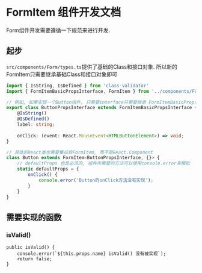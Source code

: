 FormItem 组件开发文档
=====================

Form组件开发需要遵循一下规范来进行开发.

## 起步
`src/components/Form/types.ts`提供了基础的Class和接口对象.
所以新的FormItem只需要继承基础Class和接口对象即可

```typescript
import { IsString, IsDefined } from 'class-validator'
import { FormItemBasicPropsInterface, FormItem } from '../components/Form/types'

// 例如, 如果实现一个Button组件, 只需要interface只需要继承 FormItemBasicPropsInterface
export class ButtonPropsInterface extends FormItemBasicPropsInterface {
    @IsString()
    @IsDefined()
    label: string;
    
    onClick: (event: React.MouseEvent<HTMLButtonElement>) => void;
}

// 具体的React类也需要集成自FormItem, 而不是React.Component
class Button extends FormItem<ButtonPropsInterface, {}> {
    // defaultProps 也是必须的, 组件所需要的方法可以使用console.error来模拟
    static defaultProps = {
        onClick() {
            console.error('Button的onClick方法没有实现');
        }
    }
}

```

## 需要实现的函数

### isValid()
```
public isValid() {
    console.error(`${this.props.name} isValid() 没有被实现`);
    return false;
}
```